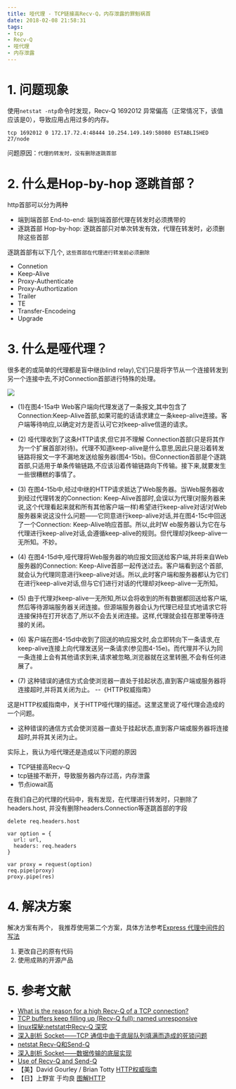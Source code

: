 ```yaml
---
title: 哑代理 - TCP链接高Recv-Q，内存泄露的罪魁祸首
date: 2018-02-08 21:58:31
tags:
- tcp
- Recv-Q
- 哑代理
- 内存泄露
---
```


# 1. 问题现象

使用`netstat -ntp`命令时发现，Recv-Q 1692012 异常偏高（正常情况下，该值应该是0），导致应用占用过多的内存。

```
tcp 1692012 0 172.17.72.4:48444 10.254.149.149:58080 ESTABLISHED 27/node
```

问题原因：`代理的转发时，没有删除逐跳首部`

# 2. 什么是Hop-by-hop 逐跳首部？
http首部可以分为两种
- 端到端首部 End-to-end: 端到端首部代理在转发时必须携带的
- 逐跳首部 Hop-by-hop: 逐跳首部只对单次转发有效，代理在转发时，必须删除这些首部

逐跳首部有以下几个, `这些首部在代理进行转发前必须删除`
- Connetion
- Keep-Alive
- Proxy-Authenticate
- Proxy-Authortization
- Trailer
- TE
- Transfer-Encodeing
- Upgrade


# 3. 什么是哑代理？

很多老的或简单的代理都是盲中继(blind relay),它们只是将字节从一个连接转发到另一个连接中去,不对Connection首部进行特殊的处理。

![](https://wdd.js.org/img/images/20180222111857_Wi3Sye_Screenshot.jpeg)

- (1)在图4-15a中 Web客户端向代理发送了一条报文,其中包含了Connection:Keep-Alive首部,如果可能的话请求建立一条keep-alive连接。客户端等待响应,以确定对方是否认可它对keep-alive信道的请求。

- (2)  哑代理收到了这条HTTP请求,但它并不理解 Connection首部(只是将其作为一个扩展首部对待)。代理不知道keep-alive是什么意思,因此只是沿着转发链路将报文一字不漏地发送给服务器(图4-15b)。但Connection首部是个逐跳首部,只适用于单条传输链路,不应该沿着传输链路向下传输。接下来,就要发生一些很糟糕的事情了。

- (3)  在图4-15b中,经过中继的HTTP请求抵达了Web服务器。当Web服务器收到经过代理转发的Connection: Keep-Alive首部时,会误以为代理(对服务器来说,这个代理看起来就和所有其他客户端一样)希望进行keep-alive对话!对Web服务器来说这没什么问题——它同意进行keep-alive对话,并在图4-15c中回送了一个Connection: Keep-Alive响应首部。所以,此时W eb服务器认为它在与代理进行keep-alive对话,会遵循keep-alive的规则。但代理却对keep-alive一无所知。不妙。

- (4)  在图4-15d中,哑代理将Web服务器的响应报文回送给客户端,并将来自Web服务器的Connection: Keep-Alive首部一起传送过去。客户端看到这个首部,就会认为代理同意进行keep-alive对话。所以,此时客户端和服务器都认为它们在进行keep-alive对话,但与它们进行对话的代理却对keep-alive一无所知。

- (5)  由于代理对keep-alive一无所知,所以会将收到的所有数据都回送给客户端,然后等待源端服务器关闭连接。但源端服务器会认为代理已经显式地请求它将连接保持在打开状态了,所以不会去关闭连接。这样,代理就会挂在那里等待连接的关闭。

- (6)  客户端在图4-15d中收到了回送的响应报文时,会立即转向下一条请求,在keep-alive连接上向代理发送另一条请求(参见图4-15e)。而代理并不认为同一条连接上会有其他请求到来,请求被忽略,浏览器就在这里转圈,不会有任何进展了。

- (7)  这种错误的通信方式会使浏览器一直处于挂起状态,直到客户端或服务器将连接超时,并将其关闭为止。 --《HTTP权威指南》


这是HTTP权威指南中，关于HTTP哑代理的描述。这里这里说了哑代理会造成的一个问题。
- 这种错误的通信方式会使浏览器一直处于挂起状态,直到客户端或服务器将连接超时,并将其关闭为止。

实际上，我认为哑代理还是造成以下问题的原因
- TCP链接高Recv-Q
- tcp链接不断开，导致服务器内存过高，内存泄露
- 节点iowait高

在我们自己的代理的代码中，我有发现，在代理进行转发时，只删除了headers.host, 并没有删除headers.Connection等逐跳首部的字段

```
delete req.headers.host

var option = {
  url: url,
  headers: req.headers
}

var proxy = request(option)
req.pipe(proxy)
proxy.pipe(res)
```

# 4. 解决方案

解决方案有两个， 我推荐使用第二个方案，具体方法参考[Express 代理中间件的写法](https://wdd.js.org/express-proxy-middleware-demo.html)

1. 更改自己的原有代码
2. 使用成熟的开源产品

# 5. 参考文献
- [What is the reason for a high Recv-Q of a TCP connection?](https://stackoverflow.com/questions/34108513/what-is-the-reason-for-a-high-recv-q-of-a-tcp-connection)
- [TCP buffers keep filling up (Recv-Q full): named unresponsive](https://unix.stackexchange.com/questions/100913/tcp-buffers-keep-filling-up-recv-q-full-named-unresponsive)
- [linux探秘:netstat中Recv-Q 深究](http://blog.51cto.com/191274/1592101)
- [深入剖析 Socket——TCP 通信中由于底层队列填满而造成的死锁问题](http://blog.51cto.com/191274/1592101)
- [netstat Recv-Q和Send-Q](http://blog.csdn.net/sjin_1314/article/details/9853163)
- [深入剖析 Socket——数据传输的底层实现](http://wiki.jikexueyuan.com/project/java-socket/socket-advanced.html)
- [Use of Recv-Q and Send-Q](https://stackoverflow.com/questions/36466744/use-of-recv-q-and-send-q)
- 【美】David Gourley / Brian Totty  [HTTP权威指南](https://book.douban.com/subject/10746113/) 
- 【日】上野宣 于均良 [图解HTTP](https://book.douban.com/subject/25863515/)